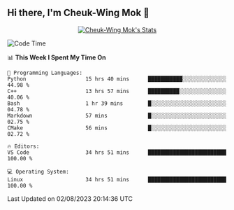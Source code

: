## Hi there, I'm Cheuk-Wing Mok 👋

<!--
**mozro0327/mozro0327** is a ✨ _special_ ✨ repository because its `README.md` (this file) appears on your GitHub profile.

Here are some ideas to get you started:

- 🔭 I’m currently working on ...
- 🌱 I’m currently learning ...
- 👯 I’m looking to collaborate on ...
- 🤔 I’m looking for help with ...
- 💬 Ask me about ...
- 📫 How to reach me: ...
- 😄 Pronouns: ...
- ⚡ Fun fact: ...
-->

<p align="center">
  <a href="https://github.com/mozro0327" class="rich-diff-level-one">
    <img src="https://github-readme-stats.vercel.app/api?username=mozro0327&title_color=333&text_color=777" alt="Cheuk-Wing Mok's Stats" >
    <!-- &hide=issues
    <img src="https://github-readme-stats.vercel.app/api?username=mozro0327&hide=issues&title_color=333&text_color=777" alt="Cheuk-Wing Mok's Stats" >
    -->
  </a>
</p>

<!--START_SECTION:waka-->
![Code Time](http://img.shields.io/badge/Code%20Time-1%2C796%20hrs%2031%20mins-blue)

📊 **This Week I Spent My Time On** 

```text
💬 Programming Languages: 
Python                   15 hrs 40 mins      ███████████░░░░░░░░░░░░░░   44.98 % 
C++                      13 hrs 57 mins      ██████████░░░░░░░░░░░░░░░   40.06 % 
Bash                     1 hr 39 mins        █░░░░░░░░░░░░░░░░░░░░░░░░   04.78 % 
Markdown                 57 mins             █░░░░░░░░░░░░░░░░░░░░░░░░   02.75 % 
CMake                    56 mins             █░░░░░░░░░░░░░░░░░░░░░░░░   02.72 % 

🔥 Editors: 
VS Code                  34 hrs 51 mins      █████████████████████████   100.00 % 

💻 Operating System: 
Linux                    34 hrs 51 mins      █████████████████████████   100.00 % 
```


 Last Updated on 02/08/2023 20:14:36 UTC
<!--END_SECTION:waka-->
